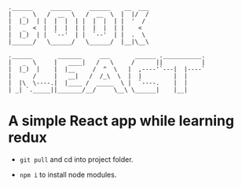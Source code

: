 ```
.______     ______     ______    __  ___
|   _  \   /  __  \   /  __  \  |  |/  /
|  |_)  | |  |  |  | |  |  |  | |  '  /
|   _  <  |  |  |  | |  |  |  | |    <
|  |_)  | |  `--'  | |  `--'  | |  .  \
|______/   \______/   \______/  |__|\__\

.______       _______     ___       ______ .___________.
|   _  \     |   ____|   /   \     /      ||           |
|  |_)  |    |  |__     /  ^  \   |  ,----'`---|  |----`
|      /     |   __|   /  /_\  \  |  |         |  |
|  |\  \----.|  |____ /  _____  \ |  `----.    |  |
| _| `._____||_______/__/     \__\ \______|    |__|

```

# A simple React app while learning redux

- `git pull` and cd into project folder.

- `npm i` to install node modules.
